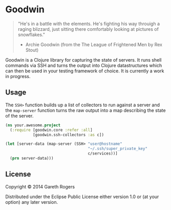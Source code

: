 # Goodwin

> "He's in a battle with the elements. He's fighting his way throuigh a raging blizzard,
> just sitting there comfortably looking at pictures of snowflakes."
>  - Archie Goodwin (from the The League of Frightened Men by Rex Stout)

Goodwin is a Clojure library for capturing the state of servers. It runs shell commands via
SSH and turns the output into Clojure datastructures which can then be used in your testing
framework of choice. It is currently a work in progress.

## Usage

The `SSH>` function builds up a list of collectors to run against a server
and the `map-server` function turns the raw output into a map describing the
state of the server.

```Clojure
(ns your.awesome.project
  (:require [goodwin.core :refer :all]
            [goodwin.ssh-collectors :as c])

(let [server-data (map-server (SSH> "user@hostname"
                                    "~/.ssh/super_private_key"
                                    c/services))]
  (prn server-data)))
```

## License

Copyright © 2014 Gareth Rogers

Distributed under the Eclipse Public License either version 1.0 or (at
your option) any later version.
